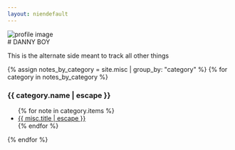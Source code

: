 ```yaml
---
layout: niendefault
---
```

<div class="img-container">
  <img src="/assets/profile_blur.jpg" alt="profile image" />
</div>
# DANNY BOY
<p style="text-align: justify;">
This is the alternate side meant to track all other things
</p>

<section>
  {% assign notes_by_category = site.misc | group_by: "category" %}
  {% for category in notes_by_category %}
  <h3>{{ category.name | escape }}</h3>
  <ul>
    {% for note in category.items %}
    <li>
      <a href="{{ note.url | relative_url }}" class="note-link">{{ misc.title | escape }}</a>
    </li>
    {% endfor %}
  </ul>
  {% endfor %}
</section>


